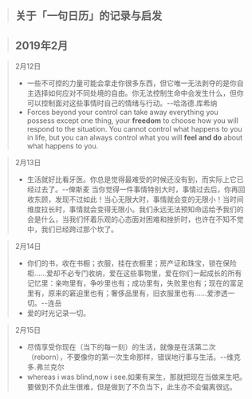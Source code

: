 > 关于「一句日历」的记录与启发
> -

> 

> 2019年2月
> -



> 2月12日
> - 一些不可控的力量可能会拿走你很多东西，但它唯一无法剥夺的是你自主选择如何应对不同处境的自由。你无法控制生命中会发生什么，但你可以控制面对这些事情时自己的情绪与行动。--哈洛德.库希纳
> - Forces beyond your control can take away everything you possess except one thing, your **freedom** to choose how you will respond to the situation. You cannot control what happens to you in life, but you can always control what you will **feel and do** about what happens to you.

> 2月13日
> - 生活就好比看牙医。你总是觉得最难受的时候还没有到，而实际上它已经过去了。--俾斯麦
当你觉得一件事情特别大时，事情过去后，你再回收东顾，发现不过如此！当心无限大时，事情就会变的无限小！当时间维度拉长时，事情就会变得无限小。我们永远无法预知命运给予我们的会是什么，当我们怀着乐观的心态面对困难和挫折时，也许在不知不觉中，我们已经跨过那个坎了。

> 2月14日
> - 你们的书，收在书橱；衣服，挂在衣橱里；房产证和珠宝，锁在保险柜......爱却不必专门收纳，爱在这些事物里，爱在你们一起成长的所有记忆里：亲吻里有，争吵里也有；成功里有，失败里也有；现在的富足里有，原来的窘迫里也有；奢侈品里有，旧衣服里也有......爱渗透一切。--连岳
> - 爱的时光记录一切。

> 2月15日
> - 尽情享受你现在（当下的每一刻）的生活，就像是在活第二次（reborn），不要像你的第一次生命那样，错误地行事与生活。--维克多.弗兰克尔
> - whereas i was blind,now i see.如果有来生，那就把现在当做来生吧。要做到不负此生很难，但是做到了不负当下，此生亦不会偏离很远。
